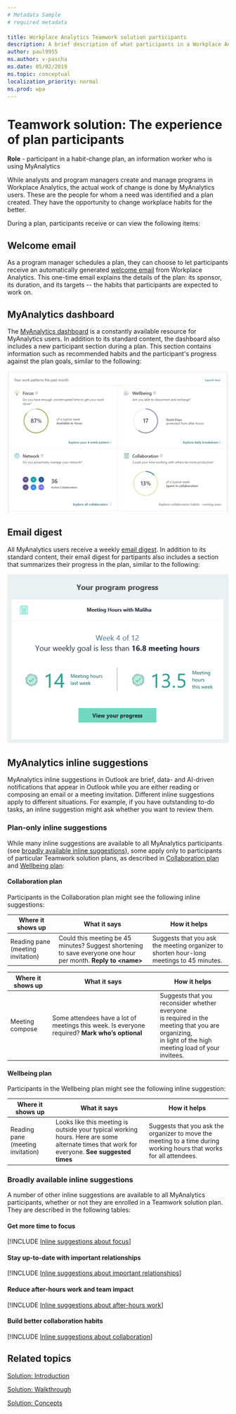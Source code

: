 ```yaml
---
# Metadata Sample
# required metadata

title: Workplace Analytics Teamwork solution participants
description: A brief description of what participants in a Workplace Analytics plan (MyAnalytics users) experience during the plan
author: paul9955
ms.author: v-pascha
ms.date: 05/02/2019
ms.topic: conceptual
localization_priority: normal 
ms.prod: wpa
---
```


# Teamwork solution: The experience of plan participants

**Role** - participant in a habit-change plan, an information worker who is using MyAnalytics

While analysts and program managers create and manage programs in Workplace Analytics, the actual work of change is done by MyAnalytics users. These are the people for whom a need was identified and a plan created. They have the opportunity to change workplace habits for the better.

During a plan, participants receive or can view the following items:

## Welcome email

As a program manager schedules a plan, they can choose to let participants receive an automatically generated [welcome email](../Images/WpA/Tutorials/welcome-msg-prog-partic.png) from Workplace Analytics. This one-time email explains the details of the plan: its sponsor, its duration, and its targets -- the habits that participants are expected to work on. 

## MyAnalytics dashboard

The [MyAnalytics dashboard](../MyAnalytics/use/dashboard-2.md) is a constantly available resource for MyAnalytics users. In addition to its standard content, the dashboard also includes a new participant section during a plan. This section contains information such as recommended habits and the participant's progress against the plan goals, similar to the following:

![Participant's dashboard](../Images/WpA/Tutorials/dashboard-prog-partic.png)

## Email digest

All MyAnalytics users receive a weekly [email digest](../MyAnalytics/use/email-digest.md). In addition to its standard content, their email digest for partipants also includes a section  that summarizes their progress in the plan, similar to the following: 

![Weekly email digest](../Images/WpA/Tutorials/weekly-digest-prog-partic.png)

## MyAnalytics inline suggestions

MyAnalytics inline suggestions in Outlook are brief, data- and AI-driven notifications that appear in Outlook while you are either reading or composing an email or a meeting invitation. Different inline suggestions apply to different situations. For example, if you have outstanding to-do tasks, an inline suggestion might ask whether you want to review them. 

### Plan-only inline suggestions

While many inline suggestions are available to all MyAnalytics participants (see [broadly available inline suggestions](#broadly-available-inline-suggestions)), some apply only to participants of particular Teamwork solution plans, as described in [Collaboration plan](#collaboration-plan) and [Wellbeing plan](#wellbeing-plan): 

#### Collaboration plan

Participants in the Collaboration plan might see the following inline suggestions:

| Where it shows up  | What it says | How it helps  |
|------|-------|---------|
|Reading pane (meeting invitation) 	| Could this meeting be 45 minutes? Suggest shortening to save everyone one hour per month. **Reply to &lt;name&gt;** | Suggests that you ask the meeting organizer to shorten hour-long meetings to 45 minutes. |

| Where it shows up  | What it says | How it helps  |
|------|-------|---------|
|Meeting compose	| Some attendees have a lot of meetings this week. Is everyone required? **Mark who’s optional**  | Suggests that you reconsider whether everyone<br> is required in the meeting that you are organizing,<br> in light of the high meeting load of your invitees. |

#### Wellbeing plan

Participants in the Wellbeing plan might see the following inline suggestion:

| Where it shows up  | What it says | How it helps  |
|------|-------|---------|
|Reading pane (meeting invitation)  | Looks like this meeting is outside your typical working hours. Here are some alternate times that work for everyone. **See suggested times** | Suggests that you ask the organizer to move the meeting to a time during working hours that works for all attendees. |

### Broadly available inline suggestions

A number of other inline suggestions are available to all MyAnalytics participants, whether or not they are enrolled in a Teamwork solution plan. They are described in the following tables:

#### Get more time to focus

[!INCLUDE [Inline suggestions about focus](../includes/inline-suggest-table-focus.md)]

#### Stay up-to-date with important relationships

[!INCLUDE [Inline suggestions about important relationships](../includes/inline-suggest-table-important.md)]

#### Reduce after-hours work and team impact

[!INCLUDE [Inline suggestions about after-hours work](../includes/inline-suggest-table-after-hours.md)]

#### Build better collaboration habits

[!INCLUDE [Inline suggestions about collaboration](../includes/inline-suggest-table-collab.md)]

## Related topics

[Solution: Introduction](solutionsv2-intro.md)  

[Solution: Walkthrough](solutionsv2-task.md)

[Solution: Concepts](solutionsv2-conceptual.md)
